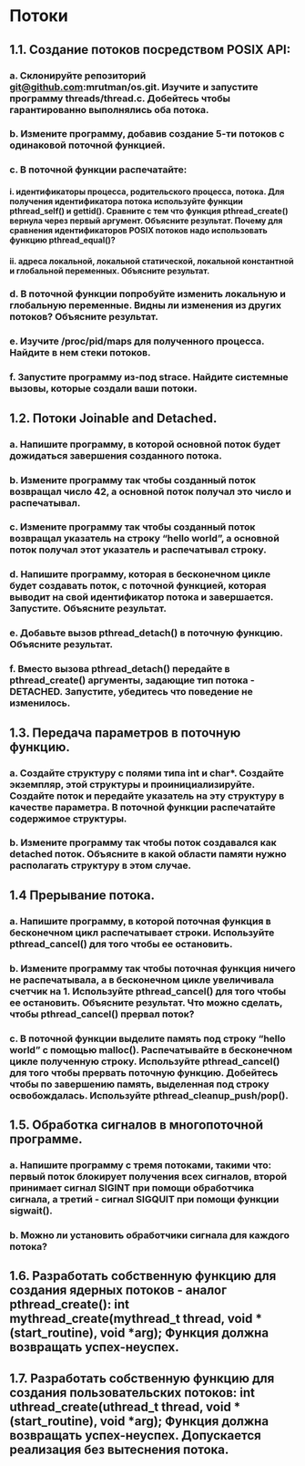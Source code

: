 # Потоки

## 1.1. Создание потоков посредством POSIX API:
### a. Склонируйте репозиторий git@github.com:mrutman/os.git. Изучите и запустите программу threads/thread.c. Добейтесь чтобы гарантированно выполнялись оба потока.
### b. Измените программу, добавив создание 5-ти потоков с одинаковой поточной функцией.
### c. В поточной функции распечатайте:
#### i. идентификаторы процесса, родительского процесса, потока. Для получения идентификатора потока используйте функции pthread_self() и gettid(). Сравните с тем что функция pthread_create() вернула через первый аргумент. Объясните результат. Почему для сравнения идентификаторов POSIX потоков надо использовать функцию pthread_equal()?
#### ii. адреса локальной, локальной статической, локальной константной и глобальной переменных. Объясните результат.
### d. В поточной функции попробуйте изменить локальную и глобальную переменные. Видны ли изменения из других потоков? Объясните результат.
### e. Изучите /proc/pid/maps для полученного процесса. Найдите в нем стеки потоков.
### f. Запустите программу из-под strace. Найдите системные вызовы, которые создали ваши потоки.
## 1.2. Потоки Joinable and Detached.
### a. Напишите программу, в которой основной поток будет дожидаться завершения созданного потока.
### b. Измените программу так чтобы созданный поток возвращал число 42, а основной поток получал это число и распечатывал.
### c. Измените программу так чтобы созданный поток возвращал указатель на строку “hello world”, а основной поток получал этот указатель и распечатывал строку.
### d. Напишите программу, которая в бесконечном цикле будет создавать поток, с поточной функцией, которая выводит на свой идентификатор потока и завершается. Запустите. Объясните результат.
### e. Добавьте вызов pthread_detach() в поточную функцию. Объясните результат.
### f. Вместо вызова pthread_detach() передайте в pthread_create() аргументы, задающие тип потока - DETACHED. Запустите, убедитесь что поведение не изменилось.
## 1.3. Передача параметров в поточную функцию.
### a. Создайте структуру с полями типа int и char*. Создайте экземпляр, этой структуры и проинициализируйте. Создайте поток и передайте указатель на эту структуру в качестве параметра. В поточной функции распечатайте содержимое структуры.
### b. Измените программу так чтобы поток создавался как detached поток. Объясните в какой области памяти нужно располагать структуру в этом случае.
## 1.4 Прерывание потока.
### a. Напишите программу, в которой поточная функция в бесконечном цикл распечатывает строки. Используйте pthread_cancel() для того чтобы ее остановить.
### b. Измените программу так чтобы поточная функция ничего не распечатывала, а в бесконечном цикле увеличивала счетчик на 1. Используйте pthread_cancel() для того чтобы ее остановить. Объясните результат. Что можно сделать, чтобы pthread_cancel() прервал поток?
### c. В поточной функции выделите память под строку “hello world” с помощью malloc(). Распечатывайте в бесконечном цикле полученную строку. Используйте pthread_cancel() для того чтобы прервать поточную функцию. Добейтесь чтобы по завершению память, выделенная под строку освобождалась. Используйте pthread_cleanup_push/pop().
## 1.5. Обработка сигналов в многопоточной программе.
### a. Напишите программу с тремя потоками, такими что: первый поток блокирует получения всех сигналов, второй принимает сигнал SIGINT при помощи обработчика сигнала, а третий - сигнал SIGQUIT при помощи функции sigwait().
### b. Можно ли установить обработчики сигнала для каждого потока?
## 1.6. Разработать собственную функцию для создания ядерных потоков - аналог pthread_create(): int mythread_create(mythread_t thread, void *(start_routine), void *arg); Функция должна возвращать успех-неуспех.
## 1.7. Разработать собственную функцию для создания пользовательских потоков: int uthread_create(uthread_t thread, void *(start_routine), void *arg); Функция должна возвращать успех-неуспех. Допускается реализация без вытеснения потока.